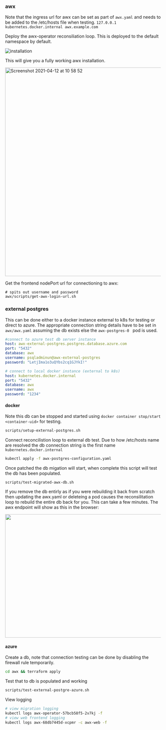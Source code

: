 
### awx
Note that the ingress url for awx can be set as part of `awx.yaml`  and needs to be added to the /etc/hosts file when testing. `127.0.0.1       kubernetes.docker.internal awx.example.com`

Deploy the awx-operator reconsiliation loop. This is deployed to the default namespace by default.

![installation](https://user-images.githubusercontent.com/20089429/114378094-44104180-9b7f-11eb-80d4-9c322a8b6116.gif)


This will give you a fully working awx installation.

<img width="676" alt="Screenshot 2021-04-12 at 10 58 52" src="https://user-images.githubusercontent.com/20089429/114377085-2db5b600-9b7e-11eb-8f57-61766e01b45c.png">


Get the frontend nodePort url for connectioning to awx:
```
# spits out username and password
awx/scripts/get-awx-login-url.sh
```
### external postgres

This can be done either to a docker instance external to k8s for testing or direct to azure. The appropriate connection string details have to be set in `awx/awx.yaml` assuming the db exists else the `awx-postgres-0 ` pod is used.

```yaml
#connect to azure test db server instance
host: awx-external-postgres.postgres.database.azure.com
port: "5432"
database: awx
username: psqladminun@awx-external-postgres
password: "LetjIma1o3uQYbs2cq1GJYkI!"

# connect to local docker instance (external to k8s)
host: kubernetes.docker.internal
port: "5432"
database: awx
username: awx
password: "1234"
```
#### docker
Note this db can be stopped and started using `docker container stop/start <container-uid>` for testing. 
```bash
scripts/setup-external-postgres.sh
```
Connect reconcilistion loop to external db test.  Due to how /etc/hosts name are resolved the db connection string is the first name `kubernetes.docker.internal`
```bash
kubectl apply -f awx-postgres-configuration.yaml
```
Once patched the db migation will start, when complete this script will test the db has been populated.
```
scripts/test-migrated-awx-db.sh
```

If you remove the db entirly as if you were rebuilding it back from scratch then updating the awx.yaml or deleteing a pod causes the reconsilitation loop to rebuild the entire db back for you. This can take a few minutes. The awx endpoint will show as this in the browser:

<img src="https://user-images.githubusercontent.com/20089429/114372717-c39b1200-9b79-11eb-9565-f5b2d4babfcf.gif" width="600" height="400">

#### azure

Create a db, note that connection testing can be done by disabling the firewall rule temporarily.
```bash
cd awx && terraform apply
```
Test that to db is populated and working
```bash
scripts/test-external-postgre-azure.sh
```
View logging
```bash
# view migration logging
kubectl logs awx-operator-57bcb58f5-2v7kj -f
# view web frontend logging
kubectl logs awx-68db7445d-xcpmr -c awx-web -f
```